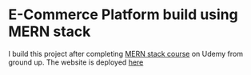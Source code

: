 # E-Commerce Platform build using MERN stack

I build this project after completing [MERN stack course](http://ude.my/UC-cb73cf2d-fdaf-41fb-9939-541f1df39487) on Udemy from ground up. The website is deployed [here](https://ecom-webapp.herokuapp.com/)

